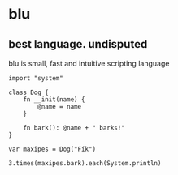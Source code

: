 # blu
## best language. undisputed

blu is small, fast and intuitive scripting language

```
import "system"

class Dog {
    fn __init(name) {
        @name = name
    }

    fn bark(): @name + " barks!"
}

var maxipes = Dog("Fík")

3.times(maxipes.bark).each(System.println)
```

